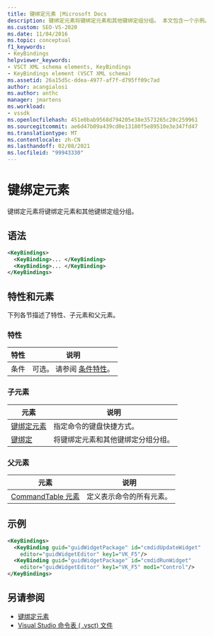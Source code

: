 ```yaml
---
title: 键绑定元素 |Microsoft Docs
description: 键绑定元素将键绑定元素和其他键绑定组分组。 本文包含一个示例。
ms.custom: SEO-VS-2020
ms.date: 11/04/2016
ms.topic: conceptual
f1_keywords:
- KeyBindings
helpviewer_keywords:
- VSCT XML schema elements, KeyBindings
- KeyBindings element (VSCT XML schema)
ms.assetid: 26a15d5c-ddea-4977-af7f-d795ff09c7ad
author: acangialosi
ms.author: anthc
manager: jmartens
ms.workload:
- vssdk
ms.openlocfilehash: 451e0bab9568d794205e38e3573265c20c259961
ms.sourcegitcommit: ae6d47b09a439cd0e13180f5e89510e3e347fd47
ms.translationtype: MT
ms.contentlocale: zh-CN
ms.lasthandoff: 02/08/2021
ms.locfileid: "99943330"
---
```

# <a name="keybindings-element"></a>键绑定元素
键绑定元素将键绑定元素和其他键绑定组分组。

## <a name="syntax"></a>语法

```xml
<KeyBindings>
  <KeyBinding>... </KeyBinding>
  <KeyBinding>... </KeyBinding>
</KeyBindings>
```

## <a name="attributes-and-elements"></a>特性和元素
 下列各节描述了特性、子元素和父元素。

### <a name="attributes"></a>特性

|特性|说明|
|---------------|-----------------|
|条件|可选。 请参阅 [条件特性](../extensibility/vsct-xml-schema-conditional-attributes.md)。|

### <a name="child-elements"></a>子元素

|元素|说明|
|-------------|-----------------|
|[键绑定元素](../extensibility/keybinding-element.md)|指定命令的键盘快捷方式。|
|[键绑定](../extensibility/keybindings-element.md)|将键绑定元素和其他键绑定分组分组。|

### <a name="parent-elements"></a>父元素

|元素|说明|
|-------------|-----------------|
|[CommandTable 元素](../extensibility/commandtable-element.md)|定义表示命令的所有元素。|

## <a name="example"></a>示例

```xml
<KeyBindings>
  <KeyBinding guid="guidWidgetPackage" id="cmdidUpdateWidget"
    editor="guidWidgetEditor" key1="VK_F5"/>
  <KeyBinding guid="guidWidgetPackage" id="cmdidRunWidget"
    editor="guidWidgetEditor" key1="VK_F5" mod1="Control"/>
</KeyBindings>
```

## <a name="see-also"></a>另请参阅
- [键绑定元素](../extensibility/keybinding-element.md)
- [Visual Studio 命令表 ( .vsct) 文件](../extensibility/internals/visual-studio-command-table-dot-vsct-files.md)
